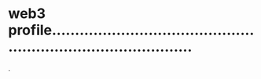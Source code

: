 # web3 profile....................................................................................
.
